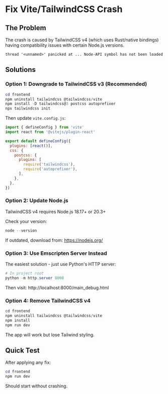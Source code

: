 # Fix Vite/TailwindCSS Crash

## The Problem

The crash is caused by TailwindCSS v4 (which uses Rust/native bindings) having compatibility issues with certain Node.js versions.

```
thread '<unnamed>' panicked at ... Node-API symbol has not been loaded
```

## Solutions

### Option 1: Downgrade to TailwindCSS v3 (Recommended)

```powershell
cd frontend
npm uninstall tailwindcss @tailwindcss/vite
npm install -D tailwindcss@3 postcss autoprefixer
npx tailwindcss init
```

Then update `vite.config.js`:

```javascript
import { defineConfig } from 'vite'
import react from '@vitejs/plugin-react'

export default defineConfig({
  plugins: [react()],
  css: {
    postcss: {
      plugins: [
        require('tailwindcss'),
        require('autoprefixer'),
      ],
    },
  },
})
```

### Option 2: Update Node.js

TailwindCSS v4 requires Node.js 18.17+ or 20.3+

Check your version:
```powershell
node --version
```

If outdated, download from: https://nodejs.org/

### Option 3: Use Emscripten Server Instead

The easiest solution - just use Python's HTTP server:

```powershell
# In project root
python -m http.server 8000
```

Then visit: http://localhost:8000/main_debug.html

### Option 4: Remove TailwindCSS v4

```powershell
cd frontend
npm uninstall tailwindcss @tailwindcss/vite
npm install
npm run dev
```

The app will work but lose Tailwind styling.

## Quick Test

After applying any fix:

```powershell
cd frontend
npm run dev
```

Should start without crashing.

